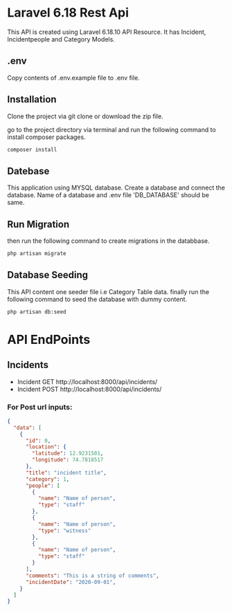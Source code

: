 # Laravel 6.18 Rest Api

This API is created using Laravel 6.18.10 API Resource. It has Incident, Incidentpeople and  Category Models.
## .env

Copy contents of .env.example file to .env file.

## Installation

Clone the project via git clone or download the zip file.

go to the project directory via terminal and run the following command to install composer packages.

```bash
composer install
```

## Datebase

This application using MYSQL database. Create a database and connect the database. Name of a database and .env file 'DB_DATABASE' should be same. 

## Run Migration

then run the following command to create migrations in the databbase.

```bash
php artisan migrate
```

## Database Seeding

This API content one seeder file i.e Category Table data.
finally run the following command to seed the database with dummy content.

```bash
php artisan db:seed
```

# API EndPoints

## Incidents

  * Incident GET http://localhost:8000/api/incidents/
  * Incident POST http://localhost:8000/api/incidents/

### For Post url inputs:

```json
{
  "data": [
    {
      "id": 0,
      "location": {
        "latitude": 12.9231501,
        "longitude": 74.7818517
      },
      "title": "incident title",
      "category": 1,
      "people": [
        {
          "name": "Name of person",
          "type": "staff"
        },
        {
          "name": "Name of person",
          "type": "witness"
        },
        {
          "name": "Name of person",
          "type": "staff"
        }
      ],
      "comments": "This is a string of comments",
      "incidentDate": "2020-09-01",
    }
  ]
}

```

